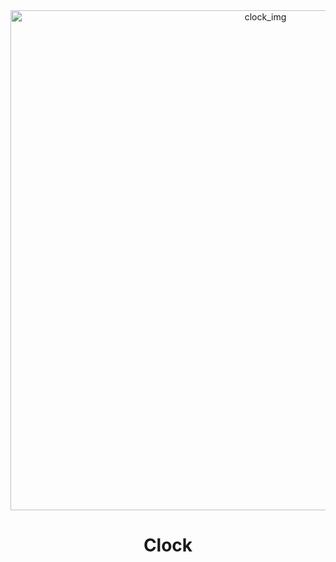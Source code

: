 <div align="center">
<img src="https://hadrianlau.com/wp-content/uploads/2023/09/image_2023-09-22_102841493.png" alt="clock_img" width=800>
<h1>Clock</h1>
</div>
